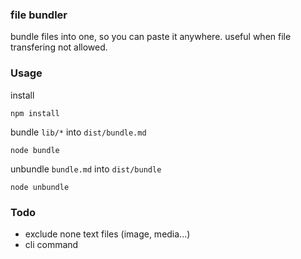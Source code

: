 ### file bundler
bundle files into one, so you can paste it anywhere.
useful when file transfering not allowed.

### Usage
install
```
npm install
```

bundle `lib/*` into `dist/bundle.md`
```
node bundle
```

unbundle `bundle.md` into `dist/bundle`
```
node unbundle
```

### Todo
- exclude none text files (image, media...)
- cli command
